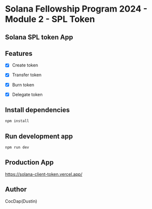 
# Solana Fellowship Program 2024 - Module 2 - SPL Token 

## Solana SPL token App

## Features
- [x] Create token 
- [x] Transfer token
- [x] Burn token
- [x] Delegate token 



## Install dependencies

```bash
npm install
```

## Run development app

```bash
npm run dev
```

## Production App

https://solana-client-token.vercel.app/

## Author
CocDap(Dustin)

